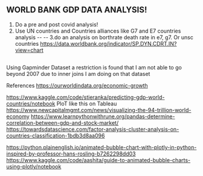 ## WORLD BANK GDP DATA ANALYSIS!

1. Do a pre and post covid analysis!
2. Use UN countries and Countries alliances like G7 and E7 countries analysis
--
--
3.do an analysis on borthrate death rate in e7, g7. Or unsc countries
https://data.worldbank.org/indicator/SP.DYN.CDRT.IN?view=chart



## 
Using Gapminder Dataset a restriction is found that I am not able to go beyond 2007 due to inner joins I am doing on that dataset




References
https://ourworldindata.org/economic-growth

https://www.kaggle.com/code/stieranka/predicting-gdp-world-countries/notebook
PloT like this on Tableau
https://www.newcapitalmgmt.com/news/visualizing-the-94-trillion-world-economy
https://www.learnpythonwithrune.org/pandas-determine-correlation-between-gdp-and-stock-market/
https://towardsdatascience.com/factor-analysis-cluster-analysis-on-countries-classification-1bdb3d8aa096

https://python.plainenglish.io/animated-bubble-chart-with-plotly-in-python-inspired-by-professor-hans-rosling-b7262298dd03
https://www.kaggle.com/code/aashita/guide-to-animated-bubble-charts-using-plotly/notebook
